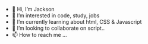 - 👋 Hi, I’m Jackson
- 👀 I’m interested in code, study, jobs
- 🌱 I’m currently learning about html, CSS & Javascript
- 💞️ I’m looking to collaborate on script..
- 📫 How to reach me ...

<!---
cajui54/cajui54 is a ✨ special ✨ repository because its `README.md` (this file) appears on your GitHub profile.
You can click the Preview link to take a look at your changes.
--->
